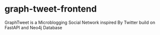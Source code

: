 # graph-tweet-frontend
GraphTweet is a Microblogging Social Network inspired By Twitter build on FastAPI and Neo4j Database
